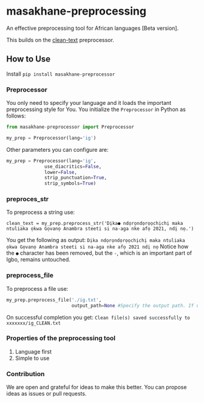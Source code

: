 # masakhane-preprocessing
An effective preprocessing tool for African languages [Beta version].

This builds on the [clean-text](https://github.com/jfilter/clean-text/tree/master/cleantext) preprocessor.

## How to Use
Install
`pip install masakhane-preprocessor`
### Preprocessor
You only need to specify your language and it loads the important preprocessing style for You.
You initialize the `Preprocessor` in Python as follows:
```python
from masakhane-preprocessor import Preprocessor

my_prep = Preprocessor(lang='ig')
```
Other parameters you can configure are:
```python
my_prep = Preprocessor(lang='ig',
              use_diacritics=False,
              lower=False,
              strip_punctuation=True,
              strip_symbols=True)
```
### preproces_str
To preprocess a string use:
```
clean_text = my_prep.preprocess_str('Dịka● ndọrọndọrọọchịchị maka ntuliaka ọkwa Gọvanọ Anambra steeti si na-aga nke afọ 2021, ndị nọ.')
```
You get the following as output:
`Dịka ndọrọndọrọọchịchị maka ntuliaka ọkwa Gọvanọ Anambra steeti si na-aga nke afọ 2021 ndị nọ`
Notice how the `●` character has been removed, but the `-`, which is an important part of Igbo, remains untouched.


### preprocess_file
To preprocess a file use:
```python
my_prep.preprocess_file('./ig.txt',
                        output_path=None #Specify the output path. If unspecified, uses the parent directory of file)
```
On successful completion you get:
`Clean file(s) saved successfully to xxxxxxx/ig_CLEAN.txt`

### Properties of the preprocessing tool
1. Language first
2. Simple to use

### Contribution
We are open and grateful for ideas to make this better. You can propose ideas as issues or pull requests.


